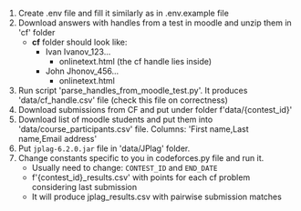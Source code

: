 1. Create .env file and fill it similarly as in .env.example file
1. Download answers with handles from a test in moodle and unzip them in 'cf' folder
    - **cf** folder should look like:
        - Ivan Ivanov_123...
            - onlinetext.html (the cf handle lies inside)
        - John Jhonov_456...
            - onlinetext.html
1. Run script 'parse_handles_from_moodle_test.py'. It produces 'data/cf_handle.csv' file (check this file on correctness)
1. Download submissions from CF and put under folder f'data/{contest_id}'
1. Download list of moodle students and put them into 'data/course_participants.csv' file. Columns: 'First name,Last name,Email address'
1. Put `jplag-6.2.0.jar` file in 'data/JPlag' folder.
1. Change constants specific to you in codeforces.py file and run it.
    - Usually need to change: `CONTEST_ID` and `END_DATE`
    - f'{contest_id}_results.csv' with points for each cf problem considering last submission
    - It will produce jplag_results.csv with pairwise submission matches
